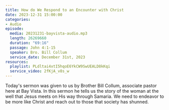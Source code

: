 ```yaml
---
title: How do We Respond to an Encounter with Christ
date: 2023-12-31 15:00:00
categories:
- Audio
episode:
  media: 20231231-bayvista-audio.mp3
  length: 26269660
  duration: "69:16"
  passage: John 4:1-15
  speaker: Bro. Bill Collum
  service_date: December 31st, 2023
resources:
  playlist: PLdltai4xtI5hqoE6YkCW9SwUEALD8kKqi
  service_video: 2fKjA_v8s_w
---
```

Today's sermon was given to us by Brother Bill Collum, associate pastor here at Bay Vista. In this sermon he tells us the story of the woman at the well that Jesus meets on His way through Samaria. We need to endeavor to be more like Christ and reach out to those that society has shunned.
